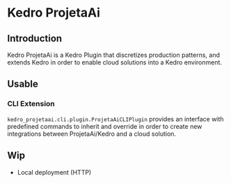 # Kedro ProjetaAi

## Introduction

Kedro ProjetaAi is a Kedro Plugin that discretizes production patterns, and 
extends Kedro in order to enable cloud solutions into a Kedro environment.

## Usable

### CLI Extension

`kedro_projetaai.cli.plugin.ProjetaAiCLIPlugin` provides an interface with
predefined commands to inherit and override in order to create new integrations
between ProjetaAi/Kedro and a cloud solution.

## Wip

- Local deployment (HTTP)
